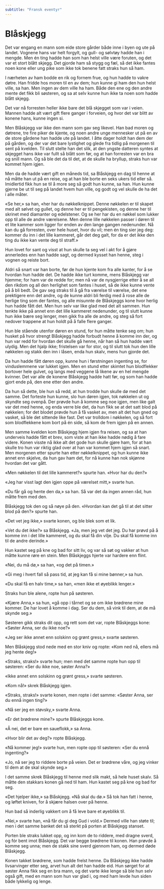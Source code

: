 ```yaml
---
subtitle: "Fransk eventyr"
---
```


# Blåskjegg

Det var engang en mann som eide store gårder både inne i byen og ute på landet. Vognene hans var helt forgylt, og gull- og sølvtøy hadde han i mengde. Men én ting hadde han som han helst ville være foruten, og det var et stort blått skjegg. Det gjorde ham så stygg og fæl, så det ikke fantes noen kone eller ung pike som ikke tok benene fatt straks hun så ham.

I nærheten av ham bodde en rik og fornem frue, og hun hadde to vakre døtre. Han fridde hos moren til en av dem; hun kunne gi ham den hun helst ville, sa han. Men ingen av dem ville ha ham. Både den ene og den andre mente det fikk bli søsteren, og sa at selv kunne hun ikke ta noen som hadde blått skjegg.

Det var nå forresten heller ikke bare det blå skjegget som var i veien. Mannen hadde alt vært gift flere ganger i forveien, og hvor det var blitt av konene hans, kunne ingen si.

Men Blåskjegg var ikke den mann som gav seg likevel. Han bad moren og døtrene, tre fire piker de kjente, og noen andre unge mennesker ut på en av de store gårdene han hadde ute på landet. I åtte dager holdt han dem der på gården, og der var det bare lystighet og glede fra tidlig på morgenen til sent på kvelden. Til slutt stelte han det slik, at den yngste datteren syntes at skjegget hans ikke var fullt så blått som før, og at han forresten var en bra og snill mann. Og så ble det da til det, at de skulle ha bryllup, straks hun var kommet hjem igjen.

Men da de hadde vært gift en måneds tid, sa Blåskjegg en dag til henne at nå måtte han ut på en reise, og at han ble borte en seks ukers tid eller så. Imidlertid fikk hun se til å more seg så godt hun kunne, sa han. Hun kunne gjerne be ut til seg på landet hvem hun ville, og godt og vel skulle de ha det i alle måter.

«Se her,» sa han, «her har du nøkkelknippet. Denne nøkkelen er til skapet med alt sølvet og gullet, og denne her er til pengekisten, og denne her til skrinet med diamanter og edelstener. Og se her har du en nøkkel som lukker opp til alle de andre værelsene. Men denne lille nøkkelen passer i døren til et lite kammer som ligger for enden av den lange gangen nedenunder. Nå kan du gå forresten, over hele huset, hvor du vil; men én ting sier jeg deg: kommer du inn i det lille kammeret, går det deg galt, for da er det ikke den ting du ikke kan vente deg til straff.»

Hun lovet for sant og visst at hun skulle ta seg vel i akt for å gjøre annerledes enn han hadde sagt, og dermed kysset han henne, steg i vognen og reiste bort.

Aldri så snart var han borte, før de hun kjente kom fra alle kanter, for å se hvordan hun hadde det. De hadde ikke turt komme, mens Blåskjegg var hjemme; for ham var de redde for; men nå var de nysgjerrige etter å se all den rikdom og all den herlighet som fantes i huset, så de ikke kunne vente på å bli bedt. De gav seg straks til å gå fra værelse til værelse, det ene prektigere enn det andre, og de kunne aldri bli ferdig med å rose alle de herlige ting som der fantes, og alle misunnte de Blåskjeggs kone hvor herlig hun hadde fått det. Men hun selv var like glad med det alt sammen. Hun tenkte ikke på annet enn det lille kammeret nedenunder, og til slutt kunne hun ikke bære seg lenger, men gikk fra alle de andre, og steg så fort nedover trappene at hun holdt på å falle flere ganger.

Hun ble stående utenfor døren en stund, for hun måtte tenke seg om; hun husket på hvor strengt Blåskjegg hadde forbudt henne å komme inn der, og hun var redd for hvordan det skulle gå henne, når han så hun hadde vært ulydig. Men det hjalp ikke; fristelsen var for stor, og til slutt tok hun den lille nøkkelen og stakk den inn i låsen, enda hun skalv, mens hun gjorde det.

Da hun hadde fått døren opp, kunne hun i førstningen ingenting se, for vinduslemmene var lukket igjen. Men en stund etter skimtet hun blodflekker bortover hele gulvet, og langs med veggene lå likene av en hel mengde kvinner. Det var alle de konene Blåskjegg hadde hatt før, og som han hadde gjort ende på, den ene etter den andre.

Da hun så dette, ble hun så redd, at hun trodde hun skulle dø med det samme. Det forteste hun kunne, slo hun døren igjen, tok nøkkelen ut og skyndte seg ovenpå. Der prøvde hun å komme seg noe igjen, men like galt var det med henne, og enda verre ble det, da hun fikk se at det satt blod på nøkkelen; for det blodet prøvde hun å få vasket av, men alt det hun gned og vasket, så ble det sittende like fast. Det var trolldom i nøkkelen, og så fort som blodflekkene kom bort på én side, så kom de frem igjen på en annen.

Men samme kvelden kom Blåskjegg hjem igjen fra reisen, og sa at han underveis hadde fått et brev, som viste at han ikke hadde nødig å fare videre. Konen visste nå ikke alt det gode hun skulle gjøre ham, for at han skulle tro hun var riktig glad over at han var kommet hjem igjen så snart. Men morgenen etter spurte han etter nøkkelknippet, og hun kunne ikke annet enn skjelve, da hun gav ham det, for nå kunne han nok skjønne hvordan det var gått.

«Men nøkkelen til det lille kammeret?» spurte han. «Hvor har du den?»

«Jeg har visst lagt den igjen oppe på værelset mitt,» svarte hun.

«Du får gå og hente den da,» sa han. Så var det da ingen annen råd, hun måtte frem med den.

Blåskjegg tok den og så nøye på den. «Hvordan kan det gå til at det sitter blod på den?» spurte han.

«Det vet jeg ikke,» svarte konen, og ble blek som et lik.

«Vet du det ikke?» sa Blåskjegg. «Ja, men jeg vet det jeg. Du har prøvd på å komme inn i det lille kammeret, og du skal få din vilje. Du skal få komme inn til de andre derinde.»

Hun kastet seg på kne og bad for sitt liv, og var så søt og vakker at hun måtte kunne røre en stein. Men Blåskjeggs hjerte var hardere enn flint.

«Nei, du må dø,» sa han, «og det på timen.»

«Gi meg i hvert fall så pass tid, at jeg kan få si mine bønner,» sa hun.

«Du skal få en halv time,» sa han, «men ikke et øyeblikk lenger.»

Straks hun ble alene, ropte hun på søsteren.

«Kjære Anna,» sa hun, «gå opp i tårnet og se om ikke brødrene mine kommer. De har lovet å komme i dag. Ser du dem, så vink til dem, at de må skynde seg.»

Søsteren gikk straks dit opp, og rett som det var, ropte Blåskjeggs kone: «Søster Anna, ser du ikke noe?»

«Jeg ser ikke annet enn solskinn og grønt gress,» svarte søsteren.

Men Blåskjegg stod nede med en stor kniv og ropte: «Kom ned nå, ellers må jeg hente deg!»

«Straks, straks!» svarte hun; men med det samme ropte hun opp til søsteren: «Ser du ikke noe, søster Anna?»

«Ikke annet enn solskinn og grønt gress,» svarte søsteren.

«Kom nå!» skrek Blåskjegg igjen.

«Straks, straks!» svarte konen, men ropte i det samme: «Søster Anna, ser du ennå ingen ting?»

«Nå ser jeg en støvsky,» svarte Anna.

«Er det brødrene mine?» spurte Blåskjeggs kone.

«Å nei, det er bare en saueflokk,» sa Anna.

«Hvor blir det av deg?» ropte Blåskjegg.

«Nå kommer jeg!» svarte hun, men ropte opp til søsteren: «Ser du ennå ingenting?»

«Jo, nå ser jeg to riddere borte på veien. Det er brødrene våre, og jeg vinker til dem at de skal skynde seg.»

I det samme skrek Blåskjegg til henne med slik makt, så hele huset skalv. Så måtte den stakkars konen gå ned til ham. Hun kastet seg på kne og bad for seg.

«Det hjelper ikke,» sa Blåskjegg. «Nå skal du dø.» Så tok han fatt i henne, og løftet kniven, for å skjære halsen over på henne.

Hun bad så inderlig vakkert om å få leve bare et øyeblikk til.

«Nei,» svarte han, «nå får du gi deg Gud i vold.» Dermed ville han støte til; men i det samme banket det så sterkt på porten at Blåskjegg stanset.

Porten ble straks lukket opp, og inn kom de to riddere, med dragne sverd, og fór bent imot Blåskjegg. Det var begge brødrene til konen. Han prøvde å komme seg unna; men de stakk sine sverd gjennom ham, og dermed døde Blåskjegg.

Konen takket brødrene, som hadde frelst henne. Da Blåskjegg ikke hadde livsarvinger etter seg, arvet hun alt det han hadde eid. Hun sørget for at søster Anna fikk seg en bra mann, og det varte ikke lenge så ble hun selv også gift, med en mann som hun var glad i, og med ham levde hun siden både lykkelig og lenge.